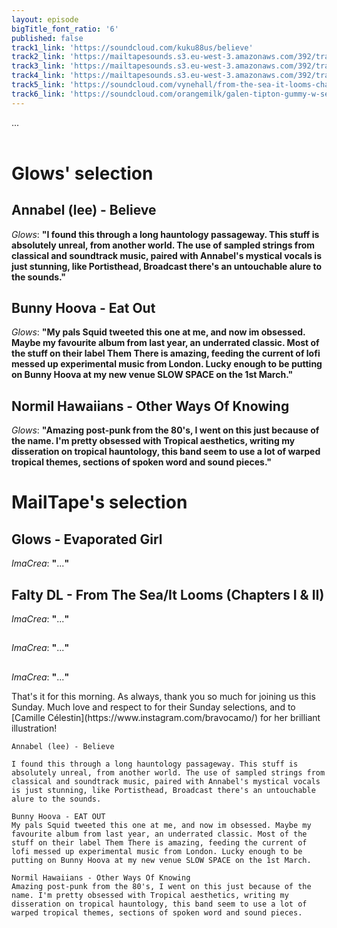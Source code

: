 ```yaml
---
layout: episode
bigTitle_font_ratio: '6'
published: false
track1_link: 'https://soundcloud.com/kuku88us/believe'
track2_link: 'https://mailtapesounds.s3.eu-west-3.amazonaws.com/392/track2.mp3'
track3_link: 'https://mailtapesounds.s3.eu-west-3.amazonaws.com/392/track3.mp3'
track4_link: 'https://mailtapesounds.s3.eu-west-3.amazonaws.com/392/track4.mp3'
track5_link: 'https://soundcloud.com/vynehall/from-the-sea-it-looms-chapters'
track6_link: 'https://soundcloud.com/orangemilk/galen-tipton-gummy-w-seth'
---
```

<p id="introduction">...
<br><br></p>


# Glows' selection

##  Annabel (lee) - Believe
_Glows_: **"**I found this through a long hauntology passageway. This stuff is absolutely unreal, from another world. The use of sampled strings from classical and soundtrack music, paired with Annabel's mystical vocals is just stunning, like Portisthead, Broadcast there's an untouchable alure to the sounds.**"**

##  Bunny Hoova - Eat Out
_Glows_: **"**My pals Squid tweeted this one at me, and now im obsessed. Maybe my favourite album from last year, an underrated classic. Most of the stuff on their label Them There is amazing, feeding the current of lofi messed up experimental music from London. Lucky enough to be putting on Bunny Hoova at my new venue SLOW SPACE on the 1st March.**"**

##  Normil Hawaiians - Other Ways Of Knowing
_Glows_: **"**Amazing post-punk from the 80's, I went on this just because of the name. I'm pretty obsessed with Tropical aesthetics, writing my disseration on tropical hauntology, this band seem to use a lot of warped tropical themes, sections of spoken word and sound pieces.**"**


# MailTape's selection

## Glows - Evaporated Girl
_ImaCrea_: **"**...**"**

## Falty DL - From The Sea/It Looms (Chapters I & II)
_ImaCrea_: **"**...**"**

## 
_ImaCrea_: **"**...**"**

## 
_ImaCrea_: **"**...**"**


<p id="outroduction"> That's it for this morning. As always, thank you so much for joining us this Sunday. Much love and respect to  for their Sunday selections, and to [Camille Célestin](https://www.instagram.com/bravocamo/) for her brilliant illustration!</p>




    Annabel (lee) - Believe

    I found this through a long hauntology passageway. This stuff is absolutely unreal, from another world. The use of sampled strings from classical and soundtrack music, paired with Annabel's mystical vocals is just stunning, like Portisthead, Broadcast there's an untouchable alure to the sounds.

    Bunny Hoova - EAT OUT
    My pals Squid tweeted this one at me, and now im obsessed. Maybe my favourite album from last year, an underrated classic. Most of the stuff on their label Them There is amazing, feeding the current of lofi messed up experimental music from London. Lucky enough to be putting on Bunny Hoova at my new venue SLOW SPACE on the 1st March.

    Normil Hawaiians - Other Ways Of Knowing
    Amazing post-punk from the 80's, I went on this just because of the name. I'm pretty obsessed with Tropical aesthetics, writing my disseration on tropical hauntology, this band seem to use a lot of warped tropical themes, sections of spoken word and sound pieces.
